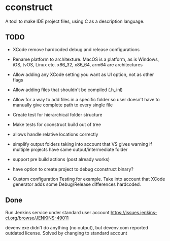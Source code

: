 # cconstruct

A tool to make IDE project files, using C as a description language.

## TODO
- XCode remove hardcoded debug and release configurations
- Rename platform to architexture. MacOS is a platform, as is Windows, iOS, tvOS, Linux etc. x86_32, x86_64, arm64 are architectures
- Allow adding any XCode setting you want as UI option, not as other flags
- Allow adding files that shouldn't be compiled (.h,.inl)

- Allow for a way to add files in a specific folder so user doesn't have to manually give complete path to every single file
- Create test for hierarchical folder structure
- Make tests for cconstruct build out of tree
- allows handle relative locations correctly
- simplify output folders taking into account that VS gives warning if multiple projects have same output/intermediate folder
- support pre build actions (post already works)
- have option to create project to debug cconstruct binary?
- Custom configuration Testing for example. Take into account that XCode generator adds some Debug/Release differences hardcoded.

## Done

Run Jenkins service under standard user account
https://issues.jenkins-ci.org/browse/JENKINS-49011

devenv.exe didn't do anything (no output), but devenv.com reported outdated license. Solved by changing to standard account
